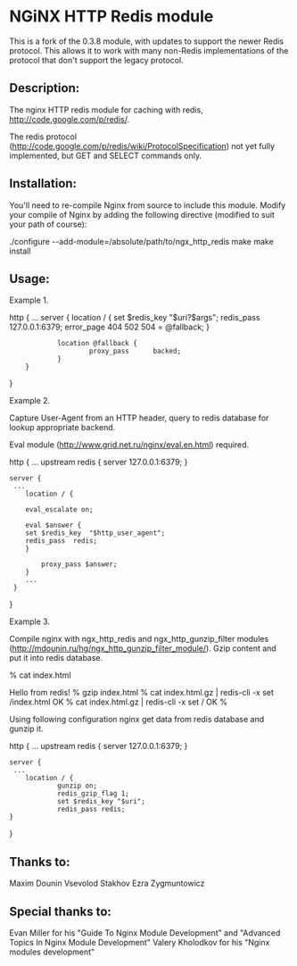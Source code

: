 NGiNX HTTP Redis module
=======================

This is a fork of the 0.3.8 module, with updates to support the newer Redis
protocol.  This allows it to work with many non-Redis implementations of the
protocol that don't support the legacy protocol.

Description:
--

The nginx HTTP redis module for caching with redis,
http://code.google.com/p/redis/.

The redis protocol
(http://code.google.com/p/redis/wiki/ProtocolSpecification)
not yet fully implemented, but GET and SELECT commands only.


Installation:
--

You'll need to re-compile Nginx from source to include this module.
Modify your compile of Nginx by adding the following directive
(modified to suit your path of course):

./configure --add-module=/absolute/path/to/ngx_http_redis
make
make install



Usage:
--

Example 1.


http
{
 ...
        server {
                location / {
                        set $redis_key  "$uri?$args";
                        redis_pass      127.0.0.1:6379;
                        error_page      404 502 504 = @fallback;
                }

                location @fallback {
                        proxy_pass      backed;
                }
        }
}


Example 2.

Capture User-Agent from an HTTP header, query to redis database
for lookup appropriate backend.

Eval module (http://www.grid.net.ru/nginx/eval.en.html) required.

http
{
 ...
    upstream redis {
        server  127.0.0.1:6379;
    }

    server {
     ...
        location / {

	    eval_escalate on;

	    eval $answer {
		set $redis_key	"$http_user_agent";
		redis_pass	redis;
	    }

            proxy_pass $answer;
        }
        ...
     }
}


Example 3.

Compile nginx with ngx_http_redis and ngx_http_gunzip_filter modules
(http://mdounin.ru/hg/ngx_http_gunzip_filter_module/).
Gzip content and put it into redis database.

% cat index.html
<html><body>Hello from redis!</body></html>
% gzip index.html
% cat index.html.gz | redis-cli -x set /index.html
OK
% cat index.html.gz | redis-cli -x set /
OK
%

Using following configuration nginx get data from redis database and
gunzip it.

http
{
 ...
    upstream redis {
        server  127.0.0.1:6379;
    }

    server {
     ...
        location / {
                gunzip on;
                redis_gzip_flag 1;
                set $redis_key "$uri";
                redis_pass redis;
    }
}



Thanks to:
--

Maxim Dounin
Vsevolod Stakhov
Ezra Zygmuntowicz



Special thanks to:
--
Evan Miller for his "Guide To Nginx Module Development" and "Advanced Topics
In Nginx Module Development"
Valery Kholodkov for his "Nginx modules development"
